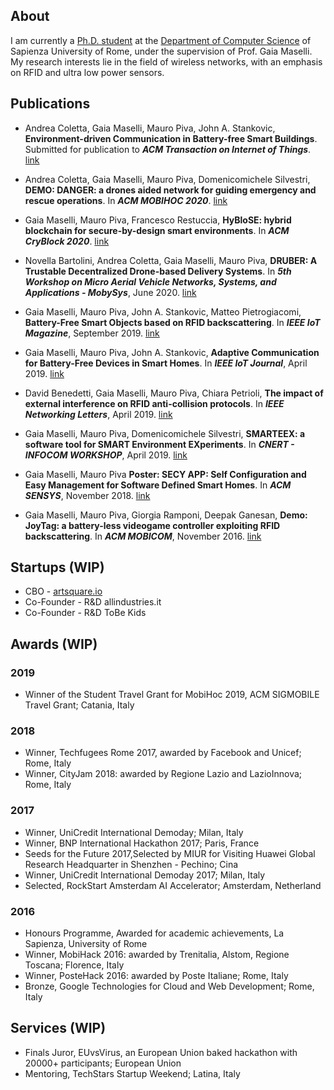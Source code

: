 ## About 
I am currently a [Ph.D. student](https://phd.uniroma1.it/web/MAURO-PIVA_nP1532581_IT.aspx) at the [Department of Computer Science](https://www.di.uniroma1.it/) of Sapienza University of Rome, under the supervision of Prof. Gaia Maselli. My research interests lie in the field of wireless networks, with an emphasis on RFID and ultra low power sensors.

## Publications

- Andrea Coletta, Gaia Maselli, Mauro Piva, John A. Stankovic, **Environment-driven Communication in Battery-free Smart Buildings**. Submitted for publication to **_ACM Transaction on Internet of Things_**. [link]()

- Andrea Coletta, Gaia Maselli, Mauro Piva, Domenicomichele Silvestri, **DEMO: DANGER: a drones aided network for guiding emergency and rescue operations**. In **_ACM MOBIHOC 2020_**. [link](https://dl.acm.org/doi/abs/10.1145/3397166.3415276)

- Gaia Maselli, Mauro Piva, Francesco Restuccia, **HyBloSE: hybrid blockchain for secure-by-design smart environments**. In **_ACM CryBlock 2020_**. [link](https://dl.acm.org/doi/abs/10.1145/3410699.3413793)

- Novella Bartolini, Andrea Coletta, Gaia Maselli, Mauro Piva, **DRUBER: A Trustable Decentralized Drone-based Delivery Systems**. In **_5th Workshop on Micro Aerial Vehicle Networks, Systems, and Applications - MobySys_**, June 2020. [link](https://dl.acm.org/doi/abs/10.1145/3396864.3399706)

- Gaia Maselli, Mauro Piva, John A. Stankovic, Matteo Pietrogiacomi, **Battery-Free Smart Objects based on RFID backscattering**. In **_IEEE IoT Magazine_**, September 2019. [link](https://ieeexplore.ieee.org/document/8950966)

- Gaia Maselli, Mauro Piva, John A. Stankovic, **Adaptive Communication for Battery-Free  Devices in Smart Homes**. In **_IEEE IoT Journal_**, April 2019. [link](https://ieeexplore.ieee.org/document/8698889)

- David Benedetti, Gaia Maselli, Mauro Piva, Chiara Petrioli, **The impact of external interference on RFID anti-collision protocols**. In **_IEEE Networking Letters_**, April 2019. [link](https://ieeexplore.ieee.org/document/8684263)

- Gaia Maselli, Mauro Piva, Domenicomichele Silvestri, **SMARTEEX: a software tool for SMART Environment EXperiments**. In **_CNERT - INFOCOM WORKSHOP_**, April 2019. [link](https://ieeexplore.ieee.org/abstract/document/8845130)

- Gaia Maselli, Mauro Piva **Poster: SECY APP: Self Configuration and Easy Management for Software Defined Smart Homes**. In **_ACM SENSYS_**, November 2018. [link](https://dl.acm.org/doi/10.1145/3274783.3275201)

- Gaia Maselli, Mauro Piva, Giorgia Ramponi, Deepak Ganesan, **Demo: JoyTag: a battery-less videogame controller exploiting RFID backscattering**. In **_ACM MOBICOM_**, November 2016. [link](https://dl.acm.org/doi/pdf/10.1145/2973750.2985628)


## Startups (WIP)

- CBO - [artsquare.io](https://www.artsquare.io/)
- Co-Founder - R&D allindustries.it
- Co-Founder - R&D ToBe Kids

## Awards (WIP)
### 2019
- Winner of the Student Travel Grant for MobiHoc 2019, ACM SIGMOBILE Travel Grant; Catania, Italy

### 2018
- Winner, Techfugees Rome 2017, awarded by Facebook and Unicef; Rome, Italy
- Winner, CityJam 2018: awarded by Regione Lazio and LazioInnova; Rome, Italy

### 2017
- Winner, UniCredit International Demoday; Milan, Italy
- Winner, BNP International Hackathon 2017; Paris, France
- Seeds for the Future 2017,Selected by MIUR for Visiting Huawei Global Research Headquarter in Shenzhen - Pechino; Cina
- Winner, UniCredit International Demoday 2017; Milan, Italy
- Selected, RockStart Amsterdam AI Accelerator; Amsterdam, Netherland 

### 2016
- Honours Programme, Awarded for academic achievements, La Sapienza, University of Rome
- Winner, MobiHack 2016: awarded by Trenitalia, Alstom, Regione Toscana; Florence, Italy
- Winner, PosteHack 2016: awarded by Poste Italiane; Rome, Italy
- Bronze, Google Technologies for Cloud and Web Development; Rome, Italy

## Services (WIP)
- Finals Juror, EUvsVirus, an European Union baked hackathon with 20000+ participants; European Union
- Mentoring, TechStars Startup Weekend; Latina, Italy
